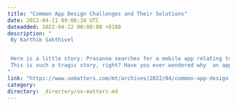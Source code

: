 ```yaml
---
title: "Common App Design Challenges and Their Solutions"
date: 2022-04-11 09:06:34 UTC
dateadded: 2022-04-12 00:00:08 +0100
description: "
 By Karthik Sakthivel 


 Here is a little story: Prasanna searches for a mobile app relating to some task and ends up with one that seems to match her needs. So she downloads the app and tries using it to satisfy her need. But, once she installs the app, after using it for just a few minutes, she realizes that there are some odd bugs in the software that have caused a serious problem. She then blames herself for downloading a useless application that could have been completely disastrous for her. In other words, she becomes completely dissatisfied with the app she downloaded. So she uninstalls the app, then continues her search for another app that might satisfy her need. 
 This is such a tragic story, right? Have you ever wondered why  an app would be so complicated that it falls short of even basic usability? You might have. What if the same happens with the app you’re about to develop for your business? The app’s users would feel the same way Prasanna felt. Everything depends on the success of the design phase. When an app is structured in the right way, all other aspects of the design fall into place naturally and easily. Read More 
"
link: "https://www.uxmatters.com/mt/archives/2022/04/common-app-design-challenges-and-their-solutions.php"
category:
directory: _directory/ux-matters.md
---
```

